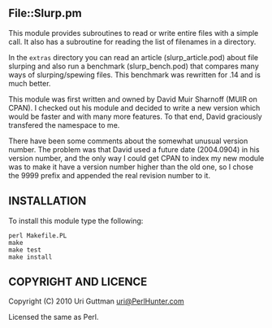 File::Slurp.pm
--------------

This module provides subroutines to read or write entire files with a
simple call.  It also has a subroutine for reading the list of filenames
in a directory.

In the ```extras``` directory you can read an article (slurp_article.pod)
about file slurping and also run a benchmark (slurp_bench.pod) that
compares many ways of slurping/spewing files. This benchmark was
rewritten for .14 and is much better.

This module was first written and owned by David Muir Sharnoff (MUIR on
CPAN).  I checked out his module and decided to write a new version
which would be faster and with many more features.  To that end, David
graciously transfered the namespace to me.

There have been some comments about the somewhat unusual version number.
The problem was that David used a future date (2004.0904) in his version
number, and the only way I could get CPAN to index my new module was to
make it have a version number higher than the old one, so I chose the
9999 prefix and appended the real revision number to it.

INSTALLATION
------------

To install this module type the following:


```shell
perl Makefile.PL
make
make test
make install
```

COPYRIGHT AND LICENCE
---------------------

Copyright (C) 2010 Uri Guttman <uri@PerlHunter.com>

Licensed the same as Perl.
